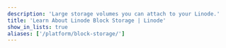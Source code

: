 ```yaml
---
description: 'Large storage volumes you can attach to your Linode.'
title: 'Learn About Linode Block Storage | Linode'
show_in_lists: true
aliases: ['/platform/block-storage/']
---
```

